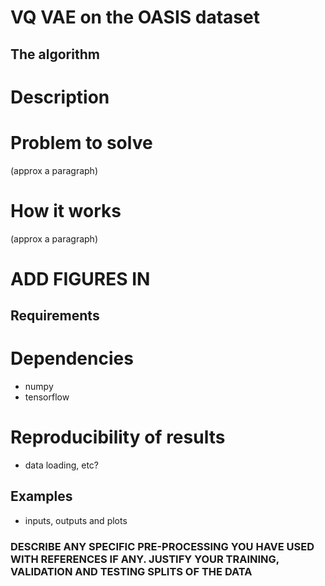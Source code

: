 # VQ VAE on the OASIS dataset

## The algorithm

# Description

# Problem to solve
(approx a paragraph)

# How it works
(approx a paragraph)

# ADD FIGURES IN

## Requirements

# Dependencies
- numpy
- tensorflow

# Reproducibility of results
- data loading, etc?

## Examples
- inputs, outputs and plots

### DESCRIBE ANY SPECIFIC PRE-PROCESSING YOU HAVE USED WITH REFERENCES IF ANY. JUSTIFY YOUR TRAINING, VALIDATION AND TESTING SPLITS OF THE DATA